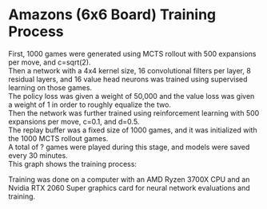 # Amazons (6x6 Board) Training Process
First, 1000 games were generated using MCTS rollout with 500 expansions per move, and c=sqrt(2).  
Then a network with a 4x4 kernel size, 16 convolutional filters per layer, 8 residual layers, and 16 value head neurons was trained using supervised learning on those games.  
The policy loss was given a weight of 50,000 and the value loss was given a weight of 1 in order to roughly equalize the two.  
Then the network was further trained using reinforcement learning with 500 expansions per move, c=0.1, and d=0.5.  
The replay buffer was a fixed size of 1000 games, and it was initialized with the 1000 MCTS rollout games.  
A total of ? games were played during this stage, and models were saved every 30 minutes.  
This graph shows the training process:    

Training was done on a computer with an AMD Ryzen 3700X CPU and an Nvidia RTX 2060 Super graphics card for neural network evaluations and training.
